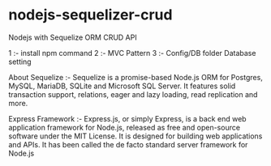 # nodejs-sequelizer-crud

Nodejs with Sequelize ORM CRUD API

1 :- install npm command
2 :- MVC Pattern
3 :- Config/DB folder Database setting

About Sequelize :- 
Sequelize is a promise-based Node.js ORM for Postgres, MySQL, MariaDB, SQLite and Microsoft SQL Server. 
It features solid transaction support, relations, eager and lazy loading, read replication and more.

Express Framework :-
Express.js, or simply Express, is a back end web application framework for Node.js, released as free and open-source software under the MIT License. 
It is designed for building web applications and APIs. It has been called the de facto standard server framework for Node.js
